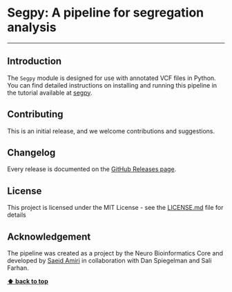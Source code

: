 # Segpy: A pipeline for segregation analysis
***

## Introduction 
The `Segpy` module is designed for use with annotated VCF files in Python. You can find detailed instructions on installing and running this pipeline in the tutorial available at [segpy](https://neurobioinfo.github.io/segpy/site/). 

## Contributing
This is an initial release, and we welcome contributions and suggestions.

## Changelog
Every release is documented on the [GitHub Releases page](https://github.com/neurobioinfo/segpy/releases).

## License
This project is licensed under the MIT License - see the [LICENSE.md](https://github.com/neurobioinfo/segpy/blob/main/LICENSE) file for details

## Acknowledgement
The pipeline was created as a project by the Neuro Bioinformatics Core and developed by [Saeid Amiri](https://github.com/saeidamiri1) in collaboration with Dan Spiegelman and Sali Farhan.


**[⬆ back to top](#contents)**